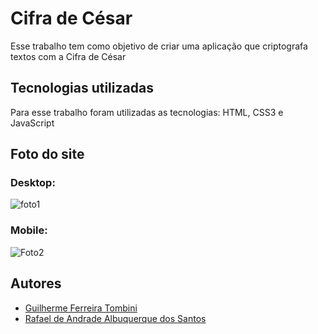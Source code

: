
# Cifra de César

Esse trabalho tem como objetivo de criar uma aplicação que criptografa textos com a Cifra de César



## Tecnologias utilizadas

Para esse trabalho foram utilizadas as tecnologias:
HTML, CSS3 e JavaScript



## Foto do site

### Desktop:
![foto1](https://user-images.githubusercontent.com/85890520/204046940-8ddfd124-f2c0-44a1-8a03-e66624255a18.png)

### Mobile:
![Foto2](https://user-images.githubusercontent.com/85890520/204049423-1622b086-3378-4244-8042-6337289fc224.png)



## Autores

- [Guilherme Ferreira Tombini](https://www.github.com/Guilherme-Ferreira-Tombini)
- [Rafael de Andrade Albuquerque dos Santos](https://github.com/RafaelAlbuquerque7)
